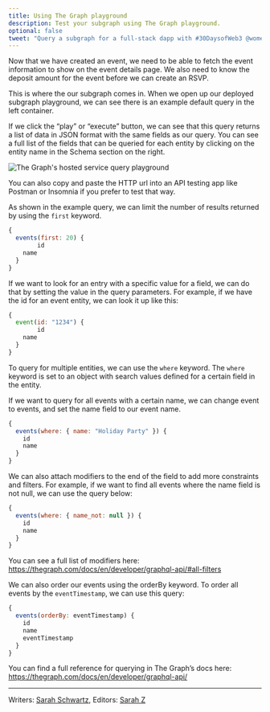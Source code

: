 ```yaml
---
title: Using The Graph playground
description: Test your subgraph using The Graph playground.
optional: false
tweet: "Query a subgraph for a full-stack dapp with #30DaysofWeb3 @womenbuildweb3 ⛓"
---
```


Now that we have created an event, we need to be able to fetch the event information to show on the event details page. We also need to know the deposit amount for the event before we can create an RSVP.

This is where the our subgraph comes in. When we open up our deployed subgraph playground, we can see there is an example default query in the left container.

If we click the “play” or “execute” button, we can see that this query returns a list of data in JSON format with the same fields as our query. You can see a full list of the fields that can be queried for each entity by clicking on the entity name in the Schema section on the right.

![The Graph's hosted service query playground](https://i.imgur.com/eYDRuF9.png)

You can also copy and paste the HTTP url into an API testing app like Postman or Insomnia if you prefer to test that way.

As shown in the example query, we can limit the number of results returned by using the `first` keyword.

```javascript
{
  events(first: 20) {
        id
  	name
  }
}
```

If we want to look for an entry with a specific value for a field, we can do that by setting the value in the query parameters. For example, if we have the id for an event entity, we can look it up like this:

```javascript
{
  event(id: "1234") {
        id
  	name
  }
}
```

To query for multiple entities, we can use the `where` keyword. The `where` keyword is set to an object with search values defined for a certain field in the entity.

If we want to query for all events with a certain name, we can change event to events, and set the name field to our event name.

```javascript
{
  events(where: { name: "Holiday Party" }) {
    id
    name
  }
}
```

We can also attach modifiers to the end of the field to add more constraints and filters. For example, if we want to find all events where the name field is not null, we can use the query below:

```javascript
{
  events(where: { name_not: null }) {
    id
    name
  }
}
```

You can see a full list of modifiers here: https://thegraph.com/docs/en/developer/graphql-api/#all-filters

We can also order our events using the orderBy keyword. To order all events by the `eventTimestamp`, we can use this query:

```javascript
{
  events(orderBy: eventTimestamp) {
    id
    name
    eventTimestamp
  }
}
```

You can find a full reference for querying in The Graph’s docs here: https://thegraph.com/docs/en/developer/graphql-api/

---

Writers: [Sarah Schwartz](https://twitter.com/schwartzswartz),
Editors: [Sarah Z](https://twitter.com/haegeez)
